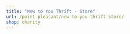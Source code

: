 ```yaml
---
title: "New to You Thrift - Store"
url: /point-pleasant/new-to-you-thrift-store/
shop: charity
---
```

